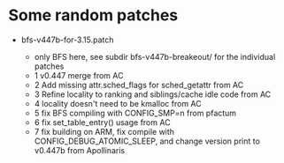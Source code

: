 Some random patches
===================

- bfs-v447b-for-3.15.patch
   
   - only BFS here, see subdir bfs-v447b-breakeout/ for the 
     individual patches 
   - 1 v0.447 merge from AC
   - 2 Add missing attr.sched_flags for sched_getattr from AC
   - 3 Refine locality to ranking and siblings/cache idle code from AC
   - 4 locality doesn't need to be kmalloc from AC
   - 5 fix BFS compiling with CONFIG_SMP=n from pfactum
   - 6 fix set_table_entry() usage from AC
   - 7 fix building on ARM, fix compile with CONFIG_DEBUG_ATOMIC_SLEEP,
       and change version print to v0.447b from Apollinaris

